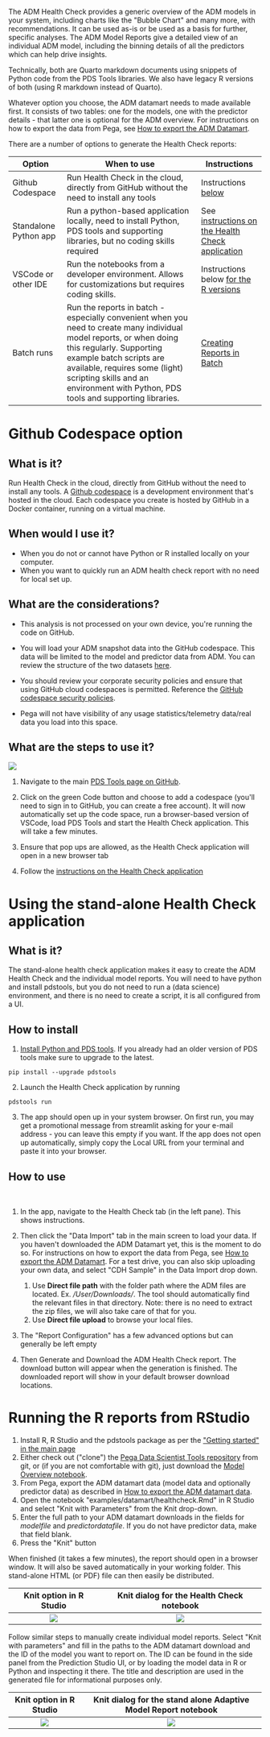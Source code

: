 The ADM Health Check provides a generic overview of the ADM models in your system, including charts like the "Bubble Chart" and many more, with recommendations. It can be used as-is or be used as a basis for further, specific analyses. The ADM Model Reports give a detailed view of an individual ADM model, including the binning details of all the predictors which can help drive insights.

Technically, both are Quarto markdown documents using snippets of Python code from the PDS Tools libraries. We also have legacy R versions of both (using R markdown instead of Quarto).

Whatever option you choose, the ADM datamart needs to made available first. It consists of two tables: one for the models, one with the predictor details - that latter one is optional for the ADM overview. For instructions on how to export the data from Pega, see [How to export the ADM Datamart](How-to-export-and-use-the-ADM-Datamart).

There are a number of options to generate the Health Check reports:

|Option|When to use|Instructions|
|---|---|---|
|Github Codespace|Run Health Check in the cloud, directly from GitHub without the need to install any tools|Instructions [below](#github-codespace-option)|
|Standalone Python app|Run a python-based application locally, need to install Python, PDS tools and supporting libraries, but no coding skills required|See [instructions on the Health Check application](#using-the-stand-alone-health-check-application)|
|VSCode or other IDE|Run the notebooks from a developer environment. Allows for customizations but requires coding skills.|Instructions below [for the R versions](#running-the-r-reports-from-rstudio)|
|Batch runs|Run the reports in batch - especially convenient when you need to create many individual model reports, or when doing this regularly. Supporting example batch scripts are available, requires some (light) scripting skills and an environment with Python, PDS tools and supporting libraries.|[Creating Reports in Batch](Batch‐creating-Adaptive-Model-Reports)|

# Github Codespace option

## What is it?

Run Health Check in the cloud, directly from GitHub without the need to install any tools. A [Github codespace](https://docs.github.com/en/codespaces) is a development environment that's hosted in the cloud. Each codespace you create is hosted by GitHub in a Docker container, running on a virtual machine.

## When would I use it?

* When you do not or cannot have Python or R installed locally on your computer.
* When you want to quickly run an ADM health check report with no need for local set up.

## What are the considerations?

* This analysis is not processed on your own device, you're running the code on GitHub.

* You will load your ADM snapshot data into the GitHub codespace. This data will be limited to the model and predictor data from ADM.
You can review the structure of the two datasets [here](https://docs-previous.pega.com/decision-management-reference-materials/database-tables-monitoring-models).
 
* You should review your corporate security policies and ensure that using GitHub cloud codespaces is permitted. Reference the [GitHub codespace security policies](https://docs.github.com/en/codespaces/reference/security-in-github-codespaces).

* Pega will not have visibility of any usage statistics/telemetry data/real data you load into this space.

## What are the steps to use it?

<img src="/pegasystems/pega-datascientist-tools/blob/master/images/codespace.png">

1. Navigate to the main [PDS Tools page on GitHub](https://github.com/pegasystems/pega-datascientist-tools).

1. Click on the green Code button and choose to add a codespace (you'll need to sign in to GitHub, you can create a free account). It will now automatically set up the code space, run a browser-based version of VSCode, load PDS Tools and start the Health Check application. This will take a few minutes.

1. Ensure that pop ups are allowed, as the Health Check application will open in a new browser tab

1. Follow the [instructions on the Health Check application](https://pegasystems.github.io/pega-datascientist-tools/Python/articles/HealthCheckSetUp.html#Using-the-App:-A-Step-by-Step-Guide)

# Using the stand-alone Health Check application

## What is it?

The stand-alone health check application makes it easy to create the ADM Health Check and the individual model reports. You will need to have python and install pdstools, but you do not need to run a (data science) environment, and there is no need to create a script, it is all configured from a UI.

## How to install

1. [Install Python and PDS tools](https://github.com/pegasystems/pega-datascientist-tools/wiki#installation). If you already had an older version of PDS tools make sure to upgrade to the latest.

`pip install --upgrade pdstools`

2. Launch the Health Check application by running 

`pdstools run`

3. The app should open up in your system browser. On first run, you may get a promotional message from streamlit asking for your e-mail address - you can leave this empty if you want. If the app does not open up automatically, simply copy the Local URL from your terminal and paste it into your browser.

## How to use
 
1. In the app, navigate to the Health Check tab (in the left pane). This shows instructions.
 
1. Then click the "Data Import" tab in the main screen to load your data. If you haven't downloaded the ADM Datamart yet, this is the moment to do so. For instructions on how to export the data from Pega, see [How to export the ADM Datamart](How-to-export-and-use-the-ADM-Datamart). For a test drive, you can also skip uploading your own data, and select "CDH Sample" in the Data Import drop down.
   1. Use **Direct file path** with the folder path where the ADM files are located. Ex. _/User/Downloads/_. The tool should automatically find the relevant files in that directory. Note: there is no need to extract the zip files, we will also take care of that for you.
   2. Use **Direct file upload** to browse your local files.


1. The "Report Configuration" has a few advanced options but can generally be left empty

1. Then Generate and Download the ADM Health Check report. The download button will appear when the generation is finished. The downloaded report will show in your default browser download locations.


# Running the R reports from RStudio

1. Install R, R Studio and the pdstools package as per the ["Getting started" in the main page](https://github.com/pegasystems/pega-datascientist-tools/wiki#getting-started-with-the-r-library)
2. Either check out ("clone") the [Pega Data Scientist Tools repository](https://github.com/pegasystems/pega-datascientist-tools) from git, or (if you are not comfortable with git), just download the [Model Overview notebook](https://github.com/pegasystems/pega-datascientist-tools/blob/master/examples/datamart/healthcheck.Rmd).
3. From Pega, export the ADM datamart data (model data and optionally predictor data) as described in [How to export the ADM datamart data](How-to-export-and-use-the-ADM-Datamart).
4. Open the notebook "examples/datamart/healthcheck.Rmd" in R Studio and select "Knit with Parameters" from the Knit drop-down. 
5. Enter the full path to your ADM datamart downloads in the fields for *modelfile* and *predictordatafile*. If you do not have predictor data, make that field blank. 
6. Press the "Knit" button

When finished (it takes a few minutes), the report should open in a browser window. It will also be saved automatically in your working folder. This stand-alone HTML (or PDF) file can then easily be distributed.

| Knit option in R Studio | Knit dialog for the Health Check notebook |
| :---: | :---: |
| <img src="/pegasystems/pega-datascientist-tools/blob/master/images/R-studio-healthcheck-knit-with-params.png"> | <img src="/pegasystems/pega-datascientist-tools/blob/master/images/R-studio-healthcheck-knit-dialog.png"> |

Follow similar steps to manually create individual model reports. Select "Knit with parameters" and fill in the paths to the ADM datamart download and the ID of the model you want to report on. The ID can be found in the side panel from the Prediction Studio UI, or by loading the model data in R or Python and inspecting it there. The title and description are used in the generated file for informational purposes only.

| Knit option in R Studio | Knit dialog for the stand alone Adaptive Model Report notebook |
| :---: | :---: |
| <img src="/pegasystems/pega-datascientist-tools/blob/master/images/R-studio-modelreport-knit-with-params.png"> | <img src="/pegasystems/pega-datascientist-tools/blob/master/images/R-studio-modelreport-knit-dialog.png"> |



